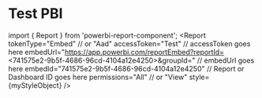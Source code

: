 # Test PBI
import { Report } from 'powerbi-report-component';
<Report 
     tokenType="Embed" // or "Aad"
     accessToken="Test" // accessToken goes here
     embedUrl="https://app.powerbi.com/reportEmbed?reportId=<741575e2-9b5f-4686-96cd-4104a12e4250>&groupId=<me>" // embedUrl goes here
     embedId="741575e2-9b5f-4686-96cd-4104a12e4250" // Report or Dashboard ID goes here
     permissions="All" // or "View"
     style={myStyleObject}
/>

